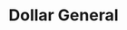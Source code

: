 ---
title: "Dollar General"
url: /tulsa/dollar-general-south-garnett-road-east/
shop: variety store
---